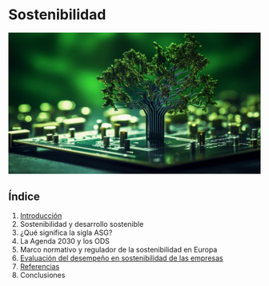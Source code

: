# Sostenibilidad
![Desarrollo sostenible](img/img1.jpg)
## Índice

1. [Introducción](Introducción.md)
2. Sostenibilidad y desarrollo sostenible
3. ¿Qué significa la sigla ASG?
4. La Agenda 2030 y los ODS
5. Marco normativo y regulador de la sostenibilidad en Europa
6. [Evaluación del desempeño en sostenibilidad de las empresas](EvaluacionEmpresas.md)
7. [Referencias](Referencias.md)
8. Conclusiones
